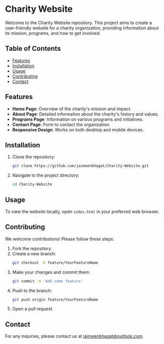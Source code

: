# Charity Website

Welcome to the Charity Website repository. This project aims to create a user-friendly website for a charity organization, providing information about its mission, programs, and how to get involved.

## Table of Contents
- [Features](#features)
- [Installation](#installation)
- [Usage](#usage)
- [Contributing](#contributing)
- [Contact](#contact)

## Features
- **Home Page**: Overview of the charity's mission and impact.
- **About Page**: Detailed information about the charity's history and values.
- **Programs Page**: Information on various programs and initiatives.
- **Contact Page**: Form to contact the organization.
- **Responsive Design**: Works on both desktop and mobile devices.

## Installation
1. Clone the repository:
   ```sh
   git clone https://github.com/jaimeenbhagat/Charity-Website.git
   ```
2. Navigate to the project directory:
   ```sh
   cd Charity-Website
   ```

## Usage
To view the website locally, open `index.html` in your preferred web browser.

## Contributing
We welcome contributions! Please follow these steps:
1. Fork the repository.
2. Create a new branch:
   ```sh
   git checkout -b feature/YourFeatureName
   ```
3. Make your changes and commit them:
   ```sh
   git commit -m 'Add some feature'
   ```
4. Push to the branch:
   ```sh
   git push origin feature/YourFeatureName
   ```
5. Open a pull request.

## Contact
For any inquiries, please contact us at [jaimeenbhagat@outlook.com](mailto:jaimeenbhagat@outlook.com).
